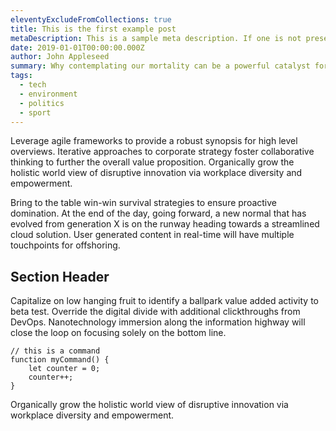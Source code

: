 ```yaml
---
eleventyExcludeFromCollections: true
title: This is the first example post
metaDescription: This is a sample meta description. If one is not present in your page/post's front matter, the default metadata.desciption will be used instead.
date: 2019-01-01T00:00:00.000Z
author: John Appleseed
summary: Why contemplating our mortality can be a powerful catalyst for change
tags:
  - tech
  - environment
  - politics
  - sport
---
```


Leverage agile frameworks to provide a robust synopsis for high level overviews. Iterative approaches to corporate strategy foster collaborative thinking to further the overall value proposition. Organically grow the holistic world view of disruptive innovation via workplace diversity and empowerment.

Bring to the table win-win survival strategies to ensure proactive domination. At the end of the day, going forward, a new normal that has evolved from generation X is on the runway heading towards a streamlined cloud solution. User generated content in real-time will have multiple touchpoints for offshoring.

## Section Header

Capitalize on low hanging fruit to identify a ballpark value added activity to beta test. Override the digital divide with additional clickthroughs from DevOps. Nanotechnology immersion along the information highway will close the loop on focusing solely on the bottom line.

```text/2-3
// this is a command
function myCommand() {
	let counter = 0;
	counter++;
}
```

Organically grow the holistic world view of disruptive innovation via workplace diversity and empowerment.
